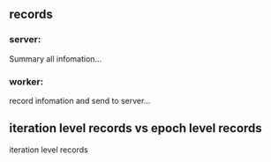 ## records


### server:

Summary all infomation...



### worker:

record infomation and send to server...






## iteration level records   vs    epoch level records
iteration level records
























